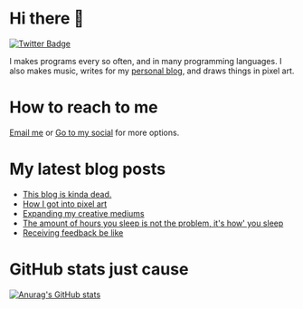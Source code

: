 # Hi there 👋

<!--
**HoangTuan110/HoangTuan110** is a ✨ _special_ ✨ repository because its `README.md` (this file) appears on your GitHub profile.

Here are some ideas to get you started:

- 🔭 I’m currently working on ...
- 🌱 I’m currently learning ...
- 👯 I’m looking to collaborate on ...
- 🤔 I’m looking for help with ...
- 💬 Ask me about ...
- 📫 How to reach me: ...
- 😄 Pronouns: ...
- ⚡ Fun fact: ...
-->

[![Twitter Badge](https://img.shields.io/badge/Twitter-Profile-informational?style=flat&logo=twitter&logoColor=white&color=1CA2F1)](https://twitter.com/DangHoangTuan20)

I makes programs every so often, and in many programming languages. I also makes music, writes for my [personal blog](https://tsk.bearblog.dev), and draws things in pixel art.

# How to reach to me

[Email me](mailto:mail@dht.anonaddy.me) or [Go to my social](https://tsk.bearblog.dev/social-media/) for more options.

# My latest blog posts
<!-- BLOG-POST-LIST:START -->
- [This blog is kinda dead.](https://tsk.bearblog.dev/this-blog-is-kinda-dead/)
- [How I got into pixel art](https://tsk.bearblog.dev/how-i-got-into-pixel-art/)
- [Expanding my creative mediums](https://tsk.bearblog.dev/expanding-my-creative-mediums/)
- [The amount of hours you sleep is not the problem, it&#39;s how&#39; you sleep](https://tsk.bearblog.dev/the-amount-of-hours-you-sleep-is-not-the-problem-its-how-you-sleep/)
- [Receiving feedback be like](https://tsk.bearblog.dev/receiving-feedback-be-like/)
<!-- BLOG-POST-LIST:END -->

# GitHub stats just cause

[![Anurag's GitHub stats](https://github-readme-stats.vercel.app/api?username=HoangTuan110)](https://github.com/anuraghazra/github-readme-stats)
